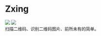 # Zxing
[![](https://img.shields.io/badge/platform-android-orange.svg)](https://github.com/hacknife/zxing)  [![](https://img.shields.io/badge/version-1.0.3--alpha3-brightgreen.svg)](https://github.com/hacknife/zxing)<br/>
扫描二维码、识别二维码图片、前所未有的简单。
